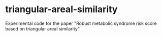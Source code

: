 # triangular-areal-similarity
Experimental code for the paper "Robust metabolic syndrome risk score based on triangular areal similarity".
